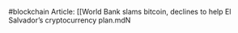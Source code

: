 #blockchain
Article: [[World Bank slams bitcoin, declines to help El Salvador’s cryptocurrency plan.mdN
